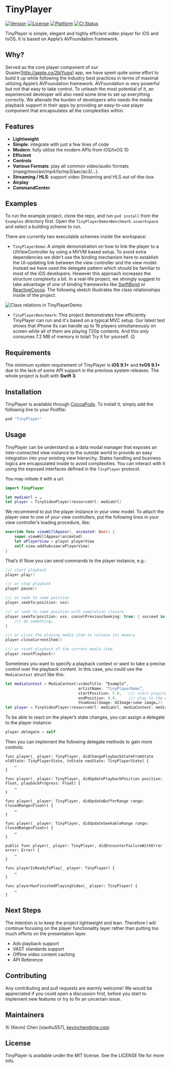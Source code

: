 # TinyPlayer

[![Version](https://img.shields.io/cocoapods/v/TinyPlayer.svg?style=flat)](http://cocoapods.org/pods/TinyPlayer)
[![License](https://img.shields.io/cocoapods/l/TinyPlayer.svg?style=flat)](http://cocoapods.org/pods/TinyPlayer)
[![Platform](https://img.shields.io/cocoapods/p/TinyPlayer.svg?style=flat)](http://cocoapods.org/pods/TinyPlayer)
[![CI Status](http://img.shields.io/travis/xiaohu557/TinyPlayer.svg?style=flat)](https://travis-ci.org/quazertv/TinyPlayer)

TinyPlayer is simple, elegant and highly efficient video player for iOS and tvOS. It is based on Apple’s AVFoundation framework.

## Why?

Served as the core player component of our Quazer[http://apple.co/2blYuqq] app, we have spent quite some effort to build it up while following the industry best practices in terms of maximal utilizing Apple’s AVFoundation framework. AVFoundation is very powerful but not that easy to take control. To unleash the most potential of it, an experienced developer will also need some time to set up everything correctly. We alleviate the burden of developers who needs the media playback support in their apps by providing an easy-to-use player component that encapsulates all the complexities within.


## Features

- **Lightweight**
- **Simple**: integrate with just a few lines of code
- **Modern**: fully utilize the modern APIs from iOS/tvOS 10
- **Efficient**
- **Controls**
- **Various Formats**: play all common video/audio formats (mpeg/mov/avi/mp4/ts/mp3/aac/ac3/…).
- **Streaming / HLS**: support video Streaming and HLS out-of-the-box
- **Airplay**
- **CommandCenter**

## Examples

To run the example project, clone the repo, and run `pod install` from the `Examples` directory first. Open the `TinyPlayerDemo+Benchmark.xcworkspace` and select a building scheme to run.

There are currently two executable schemes inside the workspace:

- `TinyPlayerDemo`: A simple demonstration on how to link the player to a UIViewController by using a MVVM based setup. To avoid extra dependencies we didn't use the binding mechanism here to establish the UI-updating link between the view controller and the view model. Instead we have used the delegate pattern which should be familiar to most of the iOS developers. However this approach increases the structure complexity a bit. In a real-life project, we strongly suggest to take advantage of one of binding frameworks like [SwiftBond](https://github.com/ReactiveKit/Bond]) or [ReactiveCocoa](https://github.com/ReactiveCocoa/ReactiveCocoa). The following sketch illustrates the class relationships inside of the project.

![Class relations in TinyPlayerDemo](https://raw.githubusercontent.com/xiaohu557/TinyPlayer/master/Images/TinyPlayerDemo_Class_Relations.png)

- `TinyPlayerBenchmark`: This project demonstrates how efficiently TinyPlayer can run and it's based on a typical MVC setup. Our latest test shows that iPhone 6s can handle up to 16 players simultaneously on screen  while all of them are playing 720p contents. And this only consumes 7.2 MB of memory in total! Try it for yourself. 😉

## Requirements

The minimum system requirement of TinyPlayer is **iOS 9.1+** and **tvOS 9.1+** due to the lack of some API support in the previous system releases. The whole project is built with **Swift 3**.

## Installation

TinyPlayer is available through [CocoaPods](http://cocoapods.org). To install
it, simply add the following line to your Podfile:

```ruby
pod "TinyPlayer"
```

## Usage

TinyPlayer can be understand as a data modal manager that exposes an inter-connected view instance to the outside world to provide an easy integration into your existing view hierarchy. States handling and business logics are encapsulated inside to avoid complexities. You can interact with it using the exposed interfaces defined in the `TinyPlayer` protocol.

You may initiate it with a url:

```swift
import TinyPlayer

let mediaUrl = …
let player = TinyVideoPlayer(resourceUrl: mediaUrl)
```

We recommend to put the player instance in your view model. To attach the player view to one of your view controllers, put the following lines in your view controller’s loading procedure, like:

```swift
override func viewWillAppear(_ animated: Bool) {
	super.viewWillAppear(animated)
	let aPlayerView = player.playerView
	self.view.addSubview(aPlayerView)
}
```

That’s it! Now you can send commands to the player instance, e.g.:

```swift
/// start playback
player.play()

/// or stop playback
player.pause()

/// or seek to some position
player.seekTo(position: xxx)

/// or seek to some position with completion closure
player.seekTo(position: xxx, cancelPreviousSeeking: true) { succeed in
	/// do something…
}

/// or close the playing media item to release its memory
player.closeCurrentItem()

/// or reset playback of the current media item
player.resetPlayback()
```

Sometimes you want to specify a playback context or want to take a precise control over the playback content. In this case, you could use the `MediaContext` struct like this:

```swift
let mediaContext = MediaContext(videoTitle: “Example”,
								artistName: "TinyPlayerDemo”,
								startPosition: 5.0,   /// start playing from this position
								endPosition: 0.0,     /// play to the end of the video
								thumbnailImage: UIImage(some image…))
let player = TinyVideoPlayer(resourceUrl: mediaUrl, mediaContext: mediaContext)
```

To be able to react on the player’s state changes, you can assign a delegate to the player instance:

```swift
player.delegate = self
```

Then you can implement the following delegate methods to gain more controls:

```swfit
func player(_ player: TinyPlayer, didChangePlaybackStateFromState oldState: TinyPlayerState, toState newState: TinyPlayerState) {
	…		
}

func player(_ player: TinyPlayer, didUpdatePlaybackPosition position: Float, playbackProgress: Float) {
	…		
}

func player(_ player: TinyPlayer, didUpdateBufferRange range: ClosedRange<Float>) {
	…		
}

func player(_ player: TinyPlayer, didUpdateSeekableRange range: ClosedRange<Float>) {
	…		
}

public func player(_ player: TinyPlayer, didEncounterFailureWithError error: Error) {
	…		
}

func playerIsReadyToPlay(_ player: TinyPlayer) {
	…		
}

func playerHasFinishedPlayingVideo(_ player: TinyPlayer) {
	…		
}
```

## Next Steps

The intention is to keep the project lightweight and lean. Therefore I will continue focusing on the player functionality layer rather than putting too much efforts on the presentation layer.

- Ads playback support
- VAST standards support
- Offline video content caching
- API Reference

## Contributing

Any contributing and pull requests are warmly welcome! We would be appreciated if you could open a discussion first, before you start to implement new features or try to fix an uncertain issue.

## Maintainers

Xi (Kevin) Chen [xiaohu557], kevinchen@me.com

## License

TinyPlayer is available under the MIT license. See the LICENSE file for more info.
